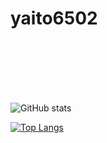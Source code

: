 # yaito6502

<br>
<br>
<br>
<br>
<br>

![GitHub stats](https://github-readme-stats-hosting-2948.vercel.app/api?username=yaito6502&count_private=true&show_icons=true&theme=tokyonight)

[![Top Langs](https://github-readme-stats.vercel.app/api/top-langs/?username=yaito6502&layout=compact)](https://github.com/anuraghazra/github-readme-stats)

